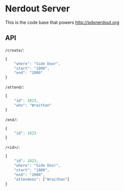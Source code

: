 # Nerdout Server

This is the code base that powers http://pdxnerdout.org

## API

`/create/`:
```javascript
{
	"where": "Side Door",
	"start": "1800",
	"end": "2000"
}
```

`/attend/`:
```javascript
{
	"id": 1823,
	"who": "Wraithan"
}
```

`/end/`:
```javascript
{
	"id": 1823
}
```

`/<id>/`:
```javascript
{
	"id": 1823,
	"where": "Side Door",
	"start": "1800",
	"end": "2000",
	"attendees": ["Wraithan"]
}
```